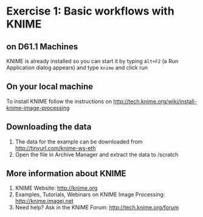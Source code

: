 # Exercise 1: Basic workflows with KNIME

## on D61.1 Machines
KNIME is already installed so you can start it by typing ```Alt+F2``` (a Run Application dialog appears) and type ```knime``` and click run 

## On your local machine
To install KNIME follow the instructions on http://tech.knime.org/wiki/install-knime-image-processing

## Downloading the data
1. The data for the example can be downloaded from http://tinyurl.com/knime-ws-eth
2. Open the file in Archive Manager and extract the data to /scratch 

## More information about KNIME
1. KNIME Website: http://knime.org
2. Examples, Tutorials, Webinars on KNIME Image Processing: http://knime.imagej.net
3. Need help? Ask in the KNIME Forum: http://tech.knime.org/forum
